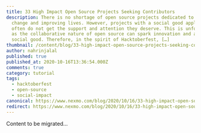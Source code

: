 ```yaml
---
title: 33 High Impact Open Source Projects Seeking Contributors
description: There is no shortage of open source projects dedicated to social
  change and improving lives. However, projects with a social good application
  often do not get the support and attention they deserve. This is unfortunate
  as the collaborative nature of open source can spark innovation and accelerate
  social good. Therefore, in the spirit of Hacktoberfest, […]
thumbnail: /content/blog/33-high-impact-open-source-projects-seeking-contributors/Blog_Impactful_OpenSource_Projects_1200x600.png
author: nahrinjalal
published: true
published_at: 2020-10-16T13:36:54.000Z
comments: true
category: tutorial
tags:
  - hacktoberfest
  - open-source
  - social-impact
canonical: https://www.nexmo.com/blog/2020/10/16/33-high-impact-open-source-projects-seeking-contributors
redirect: https://www.nexmo.com/blog/2020/10/16/33-high-impact-open-source-projects-seeking-contributors
---
```


Content to be migrated...
